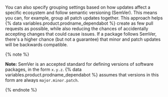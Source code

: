 You can also specify grouping settings based on how updates affect a specific ecosystem and follow semantic versioning (SemVer). This means you can, for example, group all patch updates together. This approach helps {% data variables.product.prodname_dependabot %} create as few pull requests as possible, while also reducing the chances of accidentally accepting changes that could cause issues. If a package follows SemVer, there's a higher chance (but not a guarantee) that minor and patch updates will be backwards compatible.

{% note %}

**Note:** SemVer is an accepted standard for defining versions of software packages, in the form `x.y.z`. {% data variables.product.prodname_dependabot %} assumes that versions in this form are always `major.minor.patch`.

{% endnote %}
